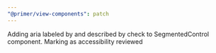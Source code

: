 ```yaml
---
"@primer/view-components": patch
---
```


Adding aria labeled by and described by check to SegmentedControl component. Marking as accessibility reviewed
